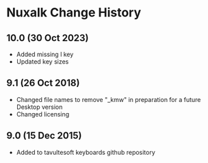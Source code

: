 Nuxalk Change History
============================
10.0 (30 Oct 2023)
-----------------
* Added missing l key
* Updated key sizes

9.1 (26 Oct 2018)
-----------------
* Changed file names to remove "_kmw" in preparation for a future Desktop version
* Changed licensing

9.0 (15 Dec 2015)
-----------------

* Added to tavultesoft keyboards github repository

